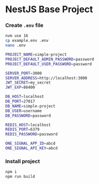 # NestJS Base Project

### Create `.env` file
```bash
nvm use 16
cp example.env .env
nano .env

PROJECT_NAME=simple-project
PROJECT_DEFAULT_ADMIN_PASSWORD=password
PROJECT_DEFAULT_USER_PASSWORD=password

SERVER_PORT=3000
SERVER_ADDRESS=http://localhost:3000
JWT_SECRET=my_secret
JWT_EXP=86400

DB_HOST=localhost
DB_PORT=27017
DB_NAME=simple-project
DB_USER=username
DB_PASSWORD=password

REDIS_HOST=localhost
REDIS_PORT=6379
REDIS_PASSWORD=password

ONE_SIGNAL_APP_ID=abcd
ONE_SIGNAL_API_KEY=abcd
```
### Install project
```bash
npm i
npm run build
```
